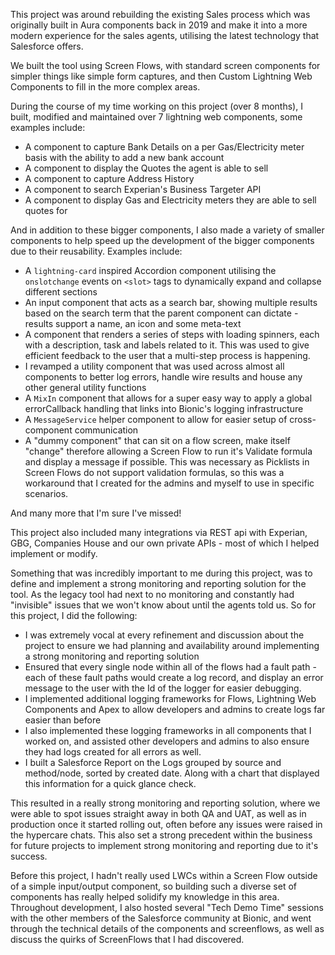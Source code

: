 This project was around rebuilding the existing Sales process which was originally built in Aura components back in 2019 and make it into a more modern experience for the sales agents, utilising the latest technology that Salesforce offers.

We built the tool using Screen Flows, with standard screen components for simpler things like simple form captures, and then Custom Lightning Web Components to fill in the more complex areas.

During the course of my time working on this project (over 8 months), I built, modified and maintained over 7 lightning web components, some examples include:
- A component to capture Bank Details on a per Gas/Electricity meter basis with the ability to add a new bank account
- A component to display the Quotes the agent is able to sell
- A component to capture Address History
- A component to search Experian's Business Targeter API
- A component to display Gas and Electricity meters they are able to sell quotes for

And in addition to these bigger components, I also made a variety of smaller components to help speed up the development of the bigger components due to their reusability. Examples include:
- A `lightning-card` inspired Accordion component utilising the `onslotchange` events on `<slot>` tags to dynamically expand and collapse different sections
- An input component that acts as a search bar, showing multiple results based on the search term that the parent component can dictate - results support a name, an icon and some meta-text
- A component that renders a series of steps with loading spinners, each with a description, task and labels related to it. This was used to give efficient feedback to the user that a multi-step process is happening.
- I revamped a utility component that was used across almost all components to better log errors, handle wire results and house any other general utility functions
- A `MixIn` component that allows for a super easy way to apply a global errorCallback handling that links into Bionic's logging infrastructure
- A `MessageService` helper component to allow for easier setup of cross-component communication
- A "dummy component" that can sit on a flow screen, make itself "change" therefore allowing a Screen Flow to run it's Validate formula and display a message if possible. This was necessary as Picklists in Screen Flows do not support validation formulas, so this was a workaround that I created for the admins and myself to use in specific scenarios. 

And many more that I'm sure I've missed!

This project also included many integrations via REST api with Experian, GBG, Companies House and our own private APIs - most of which I helped implement or modify. 

Something that was incredibly important to me during this project, was to define and implement a strong monitoring and reporting solution for the tool. As the legacy tool had next to no monitoring and constantly had "invisible" issues that we won't know about until the agents told us. So for this project, I did the following:
- I was extremely vocal at every refinement and discussion about the project to ensure we had planning and availability around implementing a strong monitoring and reporting solution
- Ensured that every single node within all of the flows had a fault path - each of these fault paths would create a log record, and display an error message to the user with the Id of the logger for easier debugging.
- I implemented additional logging frameworks for Flows, Lightning Web Components and Apex to allow developers and admins to create logs far easier than before
- I also implemented these logging frameworks in all components that I worked on, and assisted other developers and admins to also ensure they had logs created for all errors as well.
- I built a Salesforce Report on the Logs grouped by source and method/node, sorted by created date. Along with a chart that displayed this information for a quick glance check.

This resulted in a really strong monitoring and reporting solution, where we were able to spot issues straight away in both QA and UAT, as well as in production once it started rolling out, often before any issues were raised in the hypercare chats. This also set a strong precedent within the business for future projects to implement strong monitoring and reporting due to it's success.

Before this project, I hadn't really used LWCs within a Screen Flow outside of a simple input/output component, so building such a diverse set of components has really helped solidify my knowledge in this area. Throughout development, I also hosted several "Tech Demo Time" sessions with the other members of the Salesforce community at Bionic, and went through the technical details of the components and screenflows, as well as discuss the quirks of ScreenFlows that I had discovered.